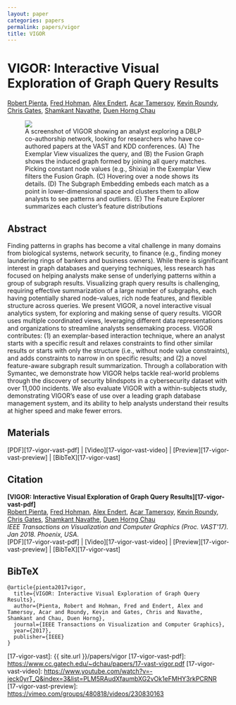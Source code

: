```yaml
---
layout: paper
categories: papers
permalink: papers/vigor
title: VIGOR
---
```


# VIGOR: Interactive Visual Exploration of Graph Query Results
[Robert Pienta][robert], [Fred Hohman][fred], [Alex Endert][alex], [Acar Tamersoy][acar], [Kevin Roundy][kevin], [Chris Gates][chris], [Shamkant Navathe][navathe], [Duen Horng Chau][polo]  

<figure>
     <img class="single" src="/images/papers/17-vigor-vast.png">
    <figcaption class="single">
        A screenshot of VIGOR showing an analyst exploring a DBLP co-authorship network, looking for researchers who have co-authored papers at the VAST and KDD conferences.
        (A) The Exemplar View visualizes the query, and (B) the Fusion Graph shows the induced graph formed by joining all query matches. 
        Picking constant node values (e.g., Shixia) in the Exemplar View filters the Fusion Graph.
        (C) Hovering over a node shows its details.
        (D) The Subgraph Embedding embeds each match as a point in lower-dimensional space and clusters them to allow analysts to see patterns and outliers.
        (E) The Feature Explorer summarizes each cluster’s feature distributions
    </figcaption>
</figure>

## Abstract
Finding patterns in graphs has become a vital challenge in many domains from biological systems, network security, to finance (e.g., finding money laundering rings of bankers and business owners).
While there is significant interest in graph databases and querying techniques, less research has focused on helping analysts make sense of underlying patterns within a group of subgraph results.
Visualizing graph query results is challenging, requiring effective summarization of a large number of subgraphs, each having potentially shared node-values, rich node features, and flexible structure across queries.
We present VIGOR, a novel interactive visual analytics system, for exploring and making sense of query results.
VIGOR uses multiple coordinated views, leveraging different data representations and organizations to streamline analysts sensemaking process.
VIGOR contributes: (1) an exemplar-based interaction technique, where an analyst starts with a specific result and relaxes constraints to find other similar results or starts with only the structure (i.e., without node value constraints), and adds constraints to narrow in on specific results; and (2) a novel feature-aware subgraph result summarization.
Through a collaboration with Symantec, we demonstrate how VIGOR helps tackle real-world problems through the discovery of security blindspots in a cybersecurity dataset with over 11,000 incidents.
We also evaluate VIGOR with a within-subjects study, demonstrating VIGOR’s ease of use over a leading graph database management system, and its ability to help analysts understand their results at higher speed and make fewer errors.


## Materials
[PDF][17-vigor-vast-pdf] | [Video][17-vigor-vast-video] | [Preview][17-vigor-vast-preview] | [BibTeX][17-vigor-vast]

## Citation
**[VIGOR: Interactive Visual Exploration of Graph Query Results][17-vigor-vast-pdf]**  
[Robert Pienta][robert], [Fred Hohman][fred], [Alex Endert][alex], [Acar Tamersoy][acar], [Kevin Roundy][kevin], [Chris Gates][chris], [Shamkant Navathe][navathe], [Duen Horng Chau][polo]  
*IEEE Transactions on Visualization and Computer Graphics (Proc. VAST'17). Jan 2018. Phoenix, USA.*  
<span class="paper-misc">
[PDF][17-vigor-vast-pdf] | [Video][17-vigor-vast-video] | [Preview][17-vigor-vast-preview] | [BibTeX][17-vigor-vast]
</span>

## BibTeX
```
@article{pienta2017vigor,
  title={VIGOR: Interactive Visual Exploration of Graph Query Results},
  author={Pienta, Robert and Hohman, Fred and Endert, Alex and Tamersoy, Acar and Roundy, Kevin and Gates, Chris and Navathe, Shamkant and Chau, Duen Horng},
  journal={IEEE Transactions on Visualization and Computer Graphics},
  year={2017},
  publisher={IEEE}
}
```

[robert]: https://www.cc.gatech.edu/~rpienta3/ "Robert Pienta"
[fred]: http://fredhohman.com "Fred Hohman"
[alex]: http://va.gatech.edu/endert/ "Alex Endert"
[acar]: https://acartamersoy.github.io/ "Acar Tamersoy"
[kevin]: http://pages.cs.wisc.edu/~roundy/ "Kevin Roundy"
[chris]: https://www.linkedin.com/in/csgates/ "Chris Gates"
[navathe]: https://en.wikipedia.org/wiki/Shamkant_Navathe "Shamkant Navathe"
[polo]: http://www.cc.gatech.edu/~dchau/ "Polo Chau"

[17-vigor-vast]: {{ site.url }}/papers/vigor
[17-vigor-vast-pdf]: https://www.cc.gatech.edu/~dchau/papers/17-vast-vigor.pdf
[17-vigor-vast-video]: https://www.youtube.com/watch?v=-jeck0yrT_Q&index=3&list=PLM5RAudXfaumbXG2vOk1eFMHY3rkPCRNR
[17-vigor-vast-preview]: https://vimeo.com/groups/480818/videos/230830163